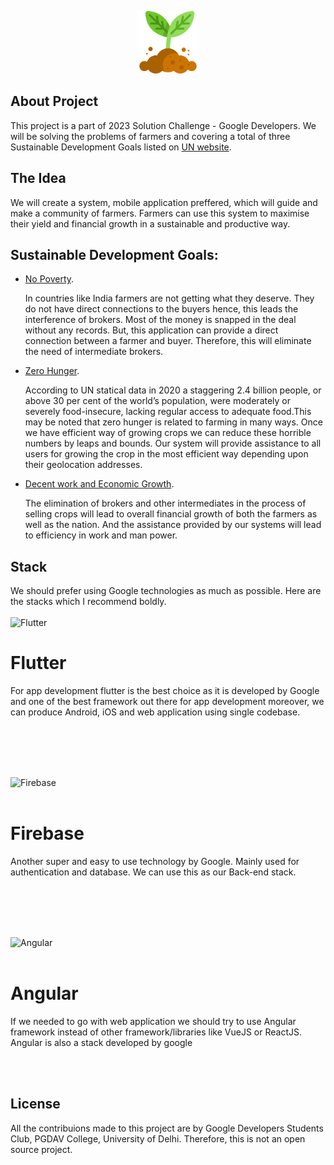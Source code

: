 <p align="center"><a href="#" target="_blank"><img src="/public/sprout.png" width="100" height="100" alt="Laravel Logo"></a></p>

## About Project

This project is a part of 2023 Solution Challenge - Google Developers. We will be solving the problems of farmers and covering a total of three Sustainable Development Goals listed on [UN website](https://sdgs.un.org/goals).

## The Idea

We will create a system, mobile application preffered, which will guide and make a community of farmers. Farmers can use this system to maximise their yield and financial growth in a sustainable and productive way.

## Sustainable Development Goals:
- [No Poverty](https://sdgs.un.org/goals/goal1).<br>
    <p>In countries like India farmers are not getting what they deserve. They do not have direct connections to the buyers hence, this leads the interference of brokers. Most of the money is snapped in the deal without any records. But, this application can provide a direct connection between a farmer and buyer. Therefore, this will eliminate the need of intermediate brokers.</p>
- [Zero Hunger](https://sdgs.un.org/goals/goal2).<br>
    <p>According to UN statical data in 2020 a staggering 2.4 billion people, or above 30 per cent of the world’s population, were moderately or severely food-insecure, lacking regular access to adequate food.This may be noted that zero hunger is related to farming in many ways. Once we have efficient way of growing crops we can reduce these horrible numbers by leaps and bounds. Our system will provide assistance to all users for growing the crop in the most efficient way depending upon their geolocation addresses.</p>
- [Decent work and Economic Growth](https://sdgs.un.org/goals/goal8).<br>
    <p>The elimination of brokers and other intermediates in the process of selling crops will lead to overall financial growth of both the farmers as well as the nation. And the assistance provided by our systems will lead to efficiency in work and man power.</p>

## Stack
We should prefer using Google technologies as much as possible. Here are the stacks which I recommend boldly.<br><br>
<img alt="Flutter" src="https://storage.googleapis.com/cms-storage-bucket/c823e53b3a1a7b0d36a9.png">
<h1>Flutter</h1>
<p>For app development flutter is the best choice as it is developed by Google and one of the best framework out there for app development moreover, we can produce Android, iOS and web application using single codebase.</p><br><br><br><br>

<img alt="Firebase" src="https://www.gstatic.com/devrel-devsite/prod/vf835aa6b9cd89b3f27e5e46b762d88066cfe5cc51e31c466c45c27dbcd2bcca1/firebase/images/lockup.svg"><br><br>
<h1>Firebase</h1>
<p>Another super and easy to use technology by Google. Mainly used for authentication and database. We can use this as our Back-end stack.</p><br><br><br><br>

<img alt="Angular" src="https://angular.io/assets/images/logos/angular/logo-nav@2x.png"><br><br>
<h1>Angular</h1>
<p>If we needed to go with web application we should try to use Angular framework instead of other framework/libraries like VueJS or ReactJS. Angular is also a stack developed by google</p><br><br>

## License

All the contribuions made to this project are by Google Developers Students Club, PGDAV College, University of Delhi. Therefore, this is not an open source project.

